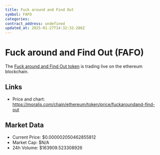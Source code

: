 ```yaml
---
title: Fuck around and Find Out
symbol: FAFO
categories: 
contract_address: undefined
updated_at: 2025-01-27T14:32:32.286Z
---
```


# Fuck around and Find Out (FAFO)
The [Fuck around and Find Out token](https://moralis.com/chain/ethereum/token/price/fuckaroundand-find-out) is trading live on the ethereum blockchain.

## Links
- Price and chart: https://moralis.com/chain/ethereum/token/price/fuckaroundand-find-out

## Market Data
- Current Price: $0.000002050462855812
- Market Cap: $N/A
- 24h Volume: $163909.523308926
